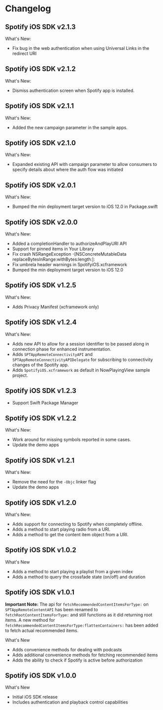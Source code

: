 # Changelog

## Spotify iOS SDK v2.1.3
What's New:
- Fix bug in the web authentication when using Universal Links in the redirect URI

## Spotify iOS SDK v2.1.2
What's New:
- Dismiss authentication screen when Spotify app is installed.

## Spotify iOS SDK v2.1.1
What's New:
- Added the new campaign parameter in the sample apps.

## Spotify iOS SDK v2.1.0
What's New:
- Expanded existing API with campaign parameter to allow consumers to specify details about where the auth flow was initiated

## Spotify iOS SDK v2.0.1

What's New:
- Bumped the min deployment target version to iOS 12.0 in Package.swift

## Spotify iOS SDK v2.0.0

What's New:
- Added a completionHandler to authorizeAndPlayURI API
- Support for pinned items in Your Library
- Fix crash NSRangeException -[NSConcreteMutableData replaceBytesInRange:withBytes:length:]:
- Fix umbrela header warnings in SpotifyiOS.xcframework
- Bumped the min deployment target version to iOS 12.0

## Spotify iOS SDK v1.2.5

What's New:

- Adds Privacy Manifest (xcframework only)

## Spotify iOS SDK v1.2.4

What's New:

- Adds new API to allow for a session identifier to be passed along in connection phase for enhanced instrumentation.
- Adds `SPTAppRemoteConnectivityAPI` and `SPTAppRemoteConnectivityAPIDelegate` for subscribing to connectivity changes of the Spotify app.
- Adds `SpotifyiOS.xcframework` as default in NowPlayingView sample project.

## Spotify iOS SDK v1.2.3

- Support Swift Package Manager

## Spotify iOS SDK v1.2.2

What's New:

- Work around for missing symbols reported in some cases.
- Update the demo apps

## Spotify iOS SDK v1.2.1

What's New:

- Remove the need for the `-Objc` linker flag
- Update the demo apps

## Spotify iOS SDK v1.2.0

What's New:

- Adds support for connecting to Spotify when completely offline.
- Adds a method to start playing radio from a URI.
- Adds a method to get the content item object from a URI.

## Spotify iOS SDK v1.0.2

What's New

- Adds a method to start playing a playlist from a given index
- Adds a method to query the crossfade state (on/off) and duration

## Spotify iOS SDK v1.0.1

**Important Note:** The api for `fetchRecommendedContentItemsForType:` on `SPTAppRemoteContentAPI` has been renamed to `fetchRootContentItemsForType:` and still functions as it did returning root items. A new method for `fetchRecommendedContentItemsForType:flattenContainers:` has been added to fetch actual recommended items.

What's New

- Adds convenience methods for dealing with podcasts
- Adds additional convenience methods for fetching recommended items
- Adds the ability to check if Spotify is active before authorization

## Spotify iOS SDK v1.0.0

What's New

- Initial iOS SDK release
- Includes authentication and playback control capabilities
